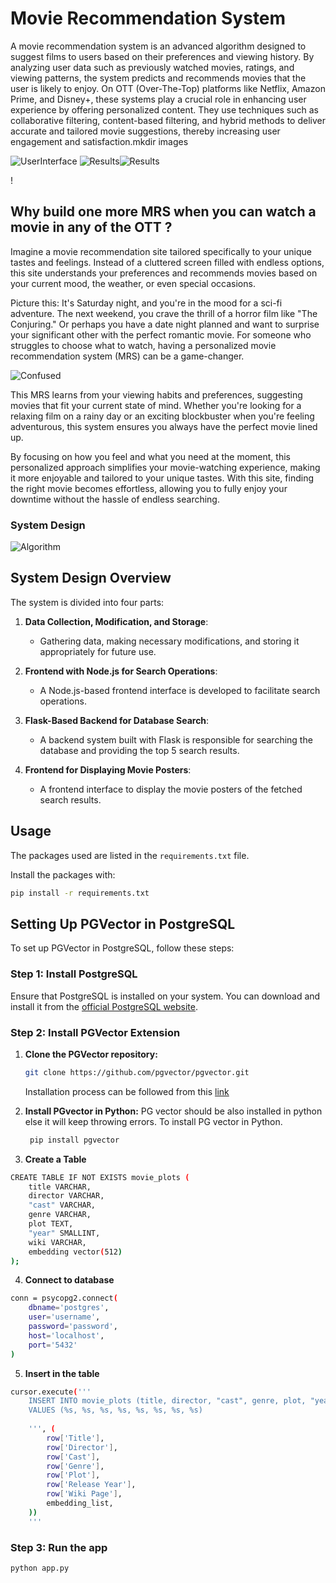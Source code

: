 # Movie Recommendation System 

A movie recommendation system is an advanced algorithm designed to suggest films to users based on their preferences and viewing history. By analyzing user data such as previously watched movies, ratings, and viewing patterns, the system predicts and recommends movies that the user is likely to enjoy. On OTT (Over-The-Top) platforms like Netflix, Amazon Prime, and Disney+, these systems play a crucial role in enhancing user experience by offering personalized content. They use techniques such as collaborative filtering, content-based filtering, and hybrid methods to deliver accurate and tailored movie suggestions, thereby increasing user engagement and satisfaction.mkdir images

![UserInterface](/images/Asset3.jpeg)
![Results](/images/Asset2.jpeg)![Results](/images/Asset.jpeg)


!

 
 ## Why build one more MRS when you can watch a movie in any of the OTT ?
Imagine a movie recommendation site tailored specifically to your unique tastes and feelings. Instead of a cluttered screen filled with endless options, this site understands your preferences and recommends movies based on your current mood, the weather, or even special occasions.

Picture this: It's Saturday night, and you're in the mood for a sci-fi adventure. The next weekend, you crave the thrill of a horror film like "The Conjuring." Or perhaps you have a date night planned and want to surprise your significant other with the perfect romantic movie. For someone who struggles to choose what to watch, having a personalized movie recommendation system (MRS) can be a game-changer.

![Confused](images/Asset.jpg)

This MRS learns from your viewing habits and preferences, suggesting movies that fit your current state of mind. Whether you're looking for a relaxing film on a rainy day or an exciting blockbuster when you're feeling adventurous, this system ensures you always have the perfect movie lined up.

By focusing on how you feel and what you need at the moment, this personalized approach simplifies your movie-watching experience, making it more enjoyable and tailored to your unique tastes. With this site, finding the right movie becomes effortless, allowing you to fully enjoy your downtime without the hassle of endless searching.
### System Design 
![Algorithm](/images/systemdesign.jpg)
 ## System Design Overview

The system is divided into four parts:

1. **Data Collection, Modification, and Storage**: 
   - Gathering data, making necessary modifications, and storing it appropriately for future use.

2. **Frontend with Node.js for Search Operations**: 
   - A Node.js-based frontend interface is developed to facilitate search operations.

3. **Flask-Based Backend for Database Search**: 
   - A backend system built with Flask is responsible for searching the database and providing the top 5 search results.

4. **Frontend for Displaying Movie Posters**: 
   - A frontend interface to display the movie posters of the fetched search results.

## Usage

The packages used are listed in the `requirements.txt` file.

Install the packages with:
```bash
pip install -r requirements.txt
```


## Setting Up PGVector in PostgreSQL

To set up PGVector in PostgreSQL, follow these steps:

### Step 1: Install PostgreSQL

Ensure that PostgreSQL is installed on your system. You can download and install it from the [official PostgreSQL website](https://www.postgresql.org/download/).

### Step 2: Install PGVector Extension

1. **Clone the PGVector repository:**

   ```bash
   git clone https://github.com/pgvector/pgvector.git

    ```
    Installation process can be followed from this  [link](https://github.com/pgvector/)

2.  **Install PGvector in Python:**
    PG vector should be also installed in python else it will keep throwing errors.
    To install PG vector in Python.

    ```bash
     pip install pgvector
      ```
    
3. **Create a Table** 
``` bash
CREATE TABLE IF NOT EXISTS movie_plots (
    title VARCHAR,
    director VARCHAR,
    "cast" VARCHAR,
    genre VARCHAR,
    plot TEXT,
    "year" SMALLINT,
    wiki VARCHAR,
    embedding vector(512)
);
```
4. **Connect to database**
```bash
conn = psycopg2.connect(
    dbname='postgres',
    user='username',
    password='password',
    host='localhost',
    port='5432'
)
```
5. **Insert in the table**
```bash
cursor.execute('''
    INSERT INTO movie_plots (title, director, "cast", genre, plot, "year", wiki, embedding)
    VALUES (%s, %s, %s, %s, %s, %s, %s, %s)
                   
    ''', (
        row['Title'],
        row['Director'],
        row['Cast'],
        row['Genre'],
        row['Plot'],
        row['Release Year'],
        row['Wiki Page'],
        embedding_list,
    ))
    '''
```
### Step 3: Run the app 
```bash
python app.py
```